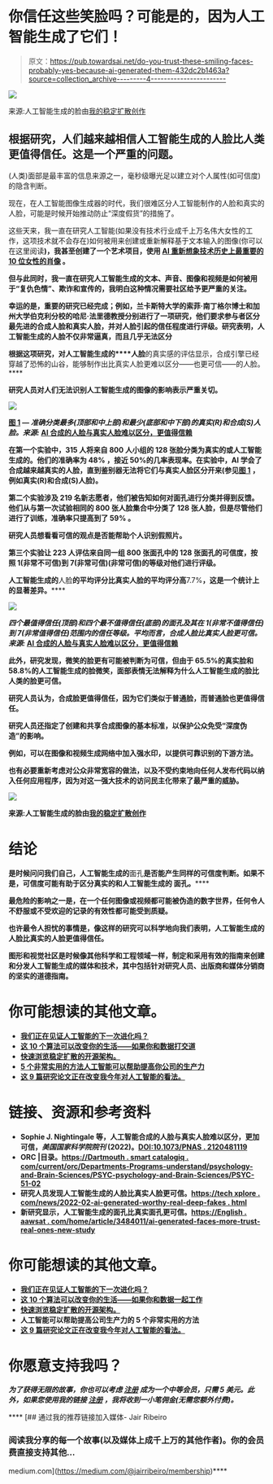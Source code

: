 # 你信任这些笑脸吗？可能是的，因为人工智能生成了它们！

> 原文：<https://pub.towardsai.net/do-you-trust-these-smiling-faces-probably-yes-because-ai-generated-them-432dc2b1463a?source=collection_archive---------4----------------------->

![](img/3e8809be0397b3ed7d11157e7261563c.png)

来源:人工智能生成的脸由[我的稳定扩散创作](https://www.instagram.com/mystablediffusioncreations/)

## 根据研究，人们越来越相信人工智能生成的人脸比人类更值得信任。这是一个严重的问题。

(人类)面部是最丰富的信息来源之一，毫秒级曝光足以建立对个人属性(如可信度)的隐含判断。

现在，在人工智能图像生成器的时代，我们很难区分人工智能制作的人脸和真实的人脸，可能是时候开始推动防止“深度假货”的措施了。

这些天来，我一直在研究人工智能(如果没有技术行业成千上万名伟大女性的工作，这项技术就不会存在)如何被用来创建或重新解释基于文本输入的图像(你可以在这里阅读[](https://medium.com/codex/a-quick-look-under-the-hood-of-stable-diffusion-open-source-architecture-2f07fc1e729?sk=f75e78204bfc89496efaa22eaa3966fc)**)，我甚至创建了一个艺术项目，使用 [**AI 重新想象技术历史上最重要的 10 位女性的肖像**](/this-is-how-ai-reimagined-10-women-who-changed-the-world-of-technology-2dd776753986) 。**

**但与此同时，我一直在研究人工智能生成的文本、声音、图像和视频是如何被用于“复仇色情”、欺诈和宣传的，我明白这种情况需要社区给予更严重的关注。**

**幸运的是，重要的研究已经完成；例如，兰卡斯特大学的索菲·南丁格尔博士和加州大学伯克利分校的哈尼·法里德教授分别进行了一项研究，他们要求参与者区分最先进的合成人脸和真实人脸，并对人脸引起的信任程度进行评级。研究表明，人工智能生成的人脸不仅非常逼真，而且几乎无法区分**

**根据这项研究，对人工智能生成的****人脸**的真实感的评估显示，合成引擎已经穿越了恐怖的山谷，能够制作出比真实人脸更难以区分——也更可信——的人脸。****

****研究人员对人们无法识别人工智能生成的图像的影响表示严重关切。****

****![](img/2c9b097c9f9522e6d2c02d5a40f04fc1.png)****

****[图 1](https://www.pnas.org/doi/full/10.1073/pnas.2120481119#fig01) — *准确分类最多(顶部和中上部)和最少(底部和中下部)的真实(R)和合成(S)人脸。来源:* [AI 合成的人脸与真实人脸难以区分，更值得信赖](https://www.pnas.org/doi/full/10.1073/pnas.2120481119)****

****在第一个实验中，315 人将来自 800 人小组的 128 张脸分类为真实的或人工智能生成的。他们的**准确率为 48%** ，接近 50%的几率表现率。在实验中，AI 学会了合成越来越真实的人脸，直到鉴别器无法将它们与真实人脸区分开来(参见[图 1](https://www.pnas.org/doi/full/10.1073/pnas.2120481119#fig01) ，例如真实(R)和合成(S)人脸)。****

****第二个实验涉及 219 名新志愿者，他们被告知如何对面孔进行分类并得到反馈。他们从与第一次试验相同的 800 张人脸集合中分类了 128 张人脸，但是尽管他们进行了训练，准确率只提高到了 **59%** 。****

****研究人员想看看可信的观点是否能帮助个人识别假照片。****

****第三个实验让 223 人评估来自同一组 800 张面孔中的 128 张面孔的可信度，按照 1(非常不可信)到 7(非常可信)(非常可信)的等级对他们进行评级。****

****人工智能生成的****人脸**的平均评分比真实人脸的平均评分高**7.7%**，这是一个统计上的显著差异。******

****![](img/637c186c7791402cdb27ce7c5d5c9c28.png)****

*****四个最值得信任(顶部)和四个最不值得信任(底部)的面孔及其在 1(非常不值得信任)到 7(非常值得信任)范围内的信任等级。平均而言，合成人脸比真实人脸更可信。来源:* [AI 合成的人脸与真实人脸难以区分，更值得信赖](https://www.pnas.org/doi/full/10.1073/pnas.2120481119)****

****此外，研究发现，微笑的脸更有可能被判断为可信，但由于 65.5%的真实脸和 58.8%的人工智能生成的脸微笑，面部表情无法解释为什么人工智能生成的脸比人类的脸更可信。****

****研究人员认为，合成脸更值得信任，因为它们类似于普通脸，而普通脸也更值得信任。****

****研究人员还指定了创建和共享合成图像的基本标准，以保护公众免受“深度伪造”的影响。****

****例如，可以在图像和视频生成网络中加入强水印，以提供可靠识别的下游方法。****

****也有必要重新考虑对公众非常宽容的做法，以及不受约束地向任何人发布代码以纳入任何应用程序，因为对这一强大技术的访问民主化带来了最严重的威胁。****

****![](img/2a338cd3b4a16f97f1d2c5f46503e0b9.png)****

****来源:人工智能生成的脸由[我的稳定扩散创作](https://www.instagram.com/mystablediffusioncreations/)****

# ****结论****

****是时候问问我们自己，人工智能生成的****面孔**是否能产生同样的可信度判断。如果不是，可信度可能有助于区分真实的和人工智能生成的 **面孔**。******

****最危险的影响之一是，在一个任何图像或视频都可能被伪造的数字世界，任何令人不舒服或不受欢迎的记录的有效性都可能受到质疑。****

****也许最令人担忧的事情是，像这样的研究可以科学地向我们表明，人工智能生成的人脸比真实的人脸更值得信任。****

****图形和视觉社区是时候像其他科学和工程领域一样，制定和采用有效的指南来创建和分发人工智能生成的媒体和技术，其中包括针对研究人员、出版商和媒体分销商的坚实的道德指南。****

# ****你可能想读的其他文章。****

*   ****[**我们正在见证人工智能的下一次进化吗？**](/are-we-witnessing-the-next-evolution-of-artificial-intelligence-264f251ea06d)****
*   ****[**这 10 个算法可以改变你的生活——如果你和数据打交道**](/these-10-algorithms-can-change-your-life-if-you-work-with-data-ff544657922d)****
*   ****[**快速浏览稳定扩散的开源架构。**](https://medium.com/codex/a-quick-look-under-the-hood-of-stable-diffusion-open-source-architecture-2f07fc1e729)****
*   ****[**5 个非常实用的方法人工智能可以帮助提高你公司的生产力**](/5-very-practical-ways-ai-can-help-to-improve-your-companys-productivity-f4d5dcd0b30c)****
*   ****[**这 9 篇研究论文正在改变我今年对人工智能的看法。**](https://medium.com/illumination/these-9-research-papers-are-changing-how-i-see-artificial-intelligence-this-year-cd8ba548f785)****

# ****链接、资源和参考资料****

*   ******Sophie J. Nightingale** 等，人工智能合成的人脸与真实人脸难以区分，更加可信，*美国国家科学院院刊* (2022)。[DOI:10.1073/PNAS . 2120481119](http://dx.doi.org/10.1073/pnas.2120481119)****
*   ****ORC |目录。[https://Dartmouth . smart catalogiq . com/current/orc/Departments-Programs-understand/psychology-and-Brain-Sciences/PSYC-psychology-and-Brain-Sciences/PSYC-51-02](https://dartmouth.smartcatalogiq.com/current/orc/Departments-Programs-Undergraduate/Psychological-and-Brain-Sciences/PSYC-Psychological-and-Brain-Sciences/PSYC-51-02)****
*   ****研究人员发现人工智能生成的人脸比真实人脸更可信。[https://tech xplore . com/news/2022-02-ai-generated-worthy-real-deep-fakes . html](https://techxplore.com/news/2022-02-ai-generated-trustworthy-real-deep-fakes.html)****
*   ****新研究显示，人工智能生成的面孔比真实面孔更可信。[https://English . aawsat . com/home/article/3484011/ai-generated-faces-more-trust-real-ones-new-study](https://english.aawsat.com/home/article/3484011/ai-generated-faces-more-trustworthy-real-ones-new-study)****

# ****你可能想读的其他文章。****

*   ****[**我们正在见证人工智能的下一次进化吗？**](/are-we-witnessing-the-next-evolution-of-artificial-intelligence-264f251ea06d)****
*   ****[**这 10 个算法可以改变你的生活——如果你和数据一起工作**](/these-10-algorithms-can-change-your-life-if-you-work-with-data-ff544657922d)****
*   ****[**快速浏览稳定扩散的开源架构。**](https://medium.com/codex/a-quick-look-under-the-hood-of-stable-diffusion-open-source-architecture-2f07fc1e729)****
*   ****[](/5-very-practical-ways-ai-can-help-to-improve-your-companys-productivity-f4d5dcd0b30c)**人工智能可以帮助提高公司生产力的 5 个非常实用的方法******
*   ******[**这 9 篇研究论文正在改变我今年对人工智能的看法。**](https://medium.com/illumination/these-9-research-papers-are-changing-how-i-see-artificial-intelligence-this-year-cd8ba548f785)******

# ****你愿意支持我吗？****

*****为了获得无限的故事，你也可以考虑* [*注册*](https://medium.com/@jairribeiro/membership) *成为一个中等会员，只需 5 美元。此外，如果您使用我的链接* [*注册*](https://medium.com/@jairribeiro/membership) *，我将收到一小笔佣金(无需您额外付费)。*****

****[](https://medium.com/@jairribeiro/membership) [## 通过我的推荐链接加入媒体- Jair Ribeiro

### 阅读我分享的每一个故事(以及媒体上成千上万的其他作者)。你的会员费直接支持其他…

medium.com](https://medium.com/@jairribeiro/membership)****